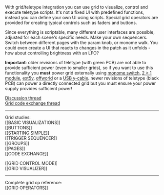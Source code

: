 With grid/teletype integration you can use grid to visualize, control and execute teletype scripts. It's not a fixed UI with predefined functions, instead you can define your own UI using scripts. Special grid operators are provided for creating typical controls such as faders and buttons.

Since everything is scriptable, many different user interfaces are possible, adjusted for each scene's specific needs. Make your own sequencers. Switch between different pages with the param knob, or monome walk. You could even create a UI that reacts to changes in the patch as it unfolds - how about controlling brightness with an LFO?

**Important**: older revisions of teletype (with green PCB) are not able to provide sufficient power (even to smaller grids), so if you want to use this functionality you **must** power grid externally using [monome switch](https://monome.org/docs/switch/), [2 > 1 module](https://llllllll.co/t/2-devices-to-1-host-eurorack-switch-two-one/18826), [ext5v](https://llllllll.co/t/offworld-1-usb-power-utility/9578), [offworld](https://llllllll.co/t/offworld-2-usb-power-utility/7923) or a [USB y-cable](https://llllllll.co/t/ansible-grid-power-issues/7711/25). newer revisions of teletype (black PCB) can power a directly connected grid but you must ensure your power supply provides sufficient power!

[Discussion thread](https://llllllll.co/t/grid-integration-with-teletype-2-1-based-beta-oct-13/9216)  
[Grid code exchange thread](https://llllllll.co/t/teletype-grid-code-exchange/10084)

***

Grid studies:  
[[BASIC VISUALIZATIONS]]  
[[BUTTONS]]  
[[STARTING SIMPLE]]  
[[TRIGGER SEQUENCER]]  
[[GROUPS]]  
[[PAGES]]  
[[CODE EXCHANGE]]

[[GRID CONTROL MODE]]  
[[GRID VISUALIZER]]  
  
***

Complete grid op reference:  
[[GRID OPERATORS]]
  